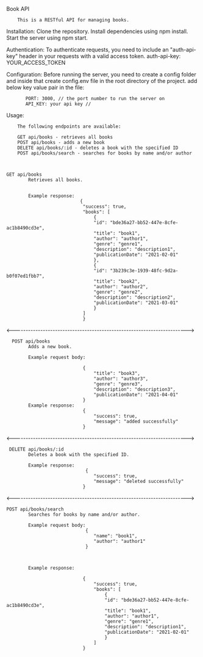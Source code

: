 Book API 

        This is a RESTful API for managing books.

Installation: 
        Clone the repository.
        Install dependencies using npm install.
        Start the server using npm start.


Authentication:
        To authenticate requests, you need to include an "auth-api-key" header in your requests with a valid access token.
                                auth-api-key: YOUR_ACCESS_TOKEN 


Configuration:
        Before running the server, you need to create a config folder and inside that create config.env file in the root directory of the project. add below key value pair in the file:

           PORT: 3000, // the port number to run the server on
           API_KEY: your api key //





Usage:

        The following endpoints are available:

        GET api/books - retrieves all books
        POST api/books - adds a new book
        DELETE api/books/:id - deletes a book with the specified ID
        POST api/books/search - searches for books by name and/or author



    GET api/books
            Retrieves all books.
            

            Example response:
                               {
                                "success": true,
                                "books": [
                                    {
                                    "id": "bde36a27-bb52-447e-8cfe-ac1b8490cd3e",
                                    "title": "book1",
                                    "author": "author1",
                                    "genre": "genre1",
                                    "description": "description1",
                                    "publicationDate": "2021-02-01"
                                    },
                                    {
                                    "id": "3b239c3e-1939-48fc-9d2a-b0f07ed1fbb7",
                                    "title": "book2",
                                    "author": "author2",
                                    "genre": "genre2",
                                    "description": "description2",
                                    "publicationDate": "2021-03-01"
                                    }
                                ]
                                }
<----------------------------------------------------------------------->

      POST api/books
            Adds a new book.

            Example request body:

                                {
                                    "title": "book3",
                                    "author": "author3",
                                    "genre": "genre3",
                                    "description": "description3",
                                    "publicationDate": "2021-04-01"
                                }
            Example response:
                                {
                                    "success": true,
                                    "message": "added successfully"
                                }

<----------------------------------------------------------------------->        

     DELETE api/books/:id
            Deletes a book with the specified ID.

            Example response:
                                 {
                                    "success": true,
                                    "message": "deleted successfully"
                                }

                                
<----------------------------------------------------------------------->

    POST api/books/search
            Searches for books by name and/or author.

            Example request body:
                                 {
                                    "name": "book1",
                                    "author": "author1"
                                 }



            Example response:    
                                
                                {
                                    "success": true,
                                    "books": [
                                        {
                                        "id": "bde36a27-bb52-447e-8cfe-ac1b8490cd3e",
                                        "title": "book1",
                                        "author": "author1",
                                        "genre": "genre1",
                                        "description": "description1",
                                        "publicationDate": "2021-02-01"
                                        }
                                    ]
                                }







